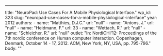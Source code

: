 ---
  title: "NeuroPad: Use Cases For A Mobile Physiological Interface."
  wp_id: 323
  slug: "neuropad-use-cases-for-a-mobile-physiological-interface"
  year: 2012
  authors: 
    - 
      name: "Matthies, D.J.C."
      url: "null"
    - 
      name: "Antons, J."
      url: "null"
    - 
      name: "Heidmann, F."
      url: 33
    - 
      name: "Wettach, R."
      url: "null"
    - 
      name: "Schleicher, R."
      url: "null"
  outlet: "In: NordiCHI'12: Proceedings of the 7th nordic conference on Human computer interaction. Copenhagen, Denmark, October 14 - 17, 2012. ACM, New York, NY, USA, pp. 795-796."
  body: ""
